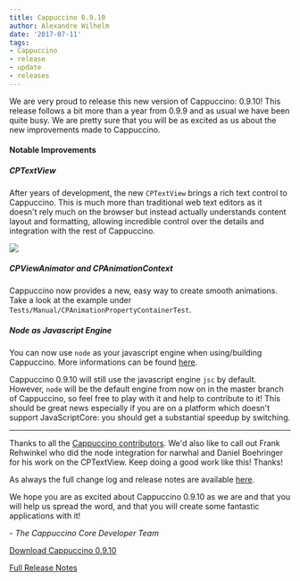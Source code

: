 ```yaml
---
title: Cappuccino 0.9.10
author: Alexandre Wilhelm
date: '2017-07-11'
tags:
- Cappuccino
- release
- update
- releases
---
```


We are very proud to release this new version of Cappuccino: 0.9.10! This release follows a bit more than a year from 0.9.9 and as usual we have been quite busy. We are pretty sure that you will be as excited as us about the new improvements made to Cappuccino.

#### Notable Improvements

##### CPTextView

After years of development, the new `CPTextView` brings a rich text control to Cappuccino. This is much more than traditional web text editors as it doesn't rely much on the browser but instead actually understands content layout and formatting, allowing incredible control over the details and integration with the rest of Cappuccino.

[![](/img/cpo-uploads/2017/05/CPTextView.png)](/img/cpo-uploads/2017/05/CPTextView.png)

##### CPViewAnimator and CPAnimationContext

Cappuccino now provides a new, easy way to create smooth animations. Take a look at the example under `Tests/Manual/CPAnimationPropertyContainerTest`.

##### Node as Javascript Engine

You can now use `node` as your javascript engine when using/building Cappuccino. More informations can be found [here](http://www.cappuccino-project.org/blog/2017/04/cappuccino-on-node-js.html).

Cappuccino 0.9.10 will still use the javascript engine `jsc` by default. However, `node` will be the default engine from now on in the master branch of Cappuccino, so feel free to play with it and help to contribute to it! This should be great news especially if you are on a platform which doesn't support JavaScriptCore: you should get a substantial speedup by switching.

---

Thanks to all the [Cappuccino contributors](https://github.com/cappuccino/cappuccino/graphs/contributors). We'd also like to call out Frank Rehwinkel who did the node integration for narwhal and Daniel Boehringer for his work on the CPTextView. Keep doing a good work like this! Thanks!

As always the full change log and release notes are available [here](/cappuccino-release-notes.html).

We hope you are as excited about Cappuccino 0.9.10 as we are and that you will help us spread the word, and that you will create some fantastic applications with it!

_- The Cappuccino Core Developer Team_

[Download Cappuccino 0.9.10](/downloads.html)

[Full Release Notes](/cappuccino-release-notes.html)
